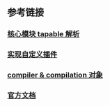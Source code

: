## 参考链接
### [核心模块 tapable 解析](https://www.jianshu.com/p/273e1c9904d2)
### [实现自定义插件](https://juejin.im/post/5beb8875e51d455e5c4dd83f#heading-20)
### [compiler & compilation 对象](https://zoumiaojiang.com/article/what-is-real-webpack-plugin/)
### [官方文档](https://webpack.js.org/api/compiler-hooks/)
